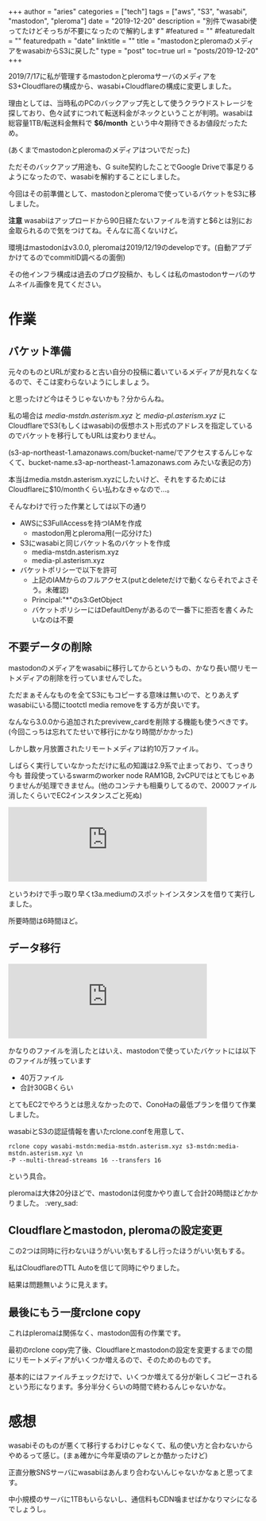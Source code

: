 +++
author = "aries"
categories = ["tech"]
tags = ["aws", "S3", "wasabi", "mastodon", "pleroma"]
date = "2019-12-20"
description = "別件でwasabi使ってたけどそっちが不要になったので解約します"
#featured = ""
#featuredalt = ""
featuredpath = "date"
linktitle = ""
title = "mastodonとpleromaのメディアをwasabiからS3に戻した"
type = "post"
toc=true
url = "posts/2019-12-20"
+++


2019/7/17に私が管理するmastodonとpleromaサーバのメディアをS3+Cloudflareの構成から、wasabi+Cloudflareの構成に変更しました。

理由としては、当時私のPCのバックアップ先として使うクラウドストレージを探しており、色々試すにつれて転送料金がネックということが判明。wasabiは総容量1TB/転送料金無料で __$6/month__ という中々期待できるお値段だったため。

(あくまでmastodonとpleromaのメディアはついでだった)

ただそのバックアップ用途も、G suite契約したことでGoogle Driveで事足りるようになったので、wasabiを解約することにしました。

今回はその前準備として、mastodonとpleromaで使っているバケットをS3に移しました。

__注意__ wasabiはアップロードから90日経たないファイルを消すと$6とは別にお金取られるので気をつけてね。そんなに高くないけど。

環境はmastodonはv3.0.0, pleromaは2019/12/19のdevelopです。(自動アプデかけてるのでcommitID調べるの面倒)

その他インフラ構成は過去のブログ投稿か、もしくは私のmastodonサーバのサムネイル画像を見てください。

# 作業

## バケット準備

元々のものとURLが変わると古い自分の投稿に着いているメディアが見れなくなるので、そこは変わらないようにしましょう。

と思ったけど今はそうじゃないかも？分からんね。

私の場合は _media-mstdn.asterism.xyz_ と _media-pl.asterism.xyz_ にCloudflareでS3(もしくはwasabi)の仮想ホスト形式のアドレスを指定しているのでバケットを移行してもURLは変わりません。

(s3-ap-northeast-1.amazonaws.com/bucket-name/でアクセスするんじゃなくて、bucket-name.s3-ap-northeast-1.amazonaws.com みたいな表記の方)

本当はmedia.mstdn.asterism.xyzにしたいけど、それをするためにはCloudflareに$10/monthくらい払わなきゃなので…。

そんなわけで行った作業としては以下の通り

- AWSにS3FullAccessを持つIAMを作成
  - mastodon用とpleroma用(一応分けた)
- S3にwasabiと同じバケット名のバケットを作成
  - media-mstdn.asterism.xyz
  - media-pl.asterism.xyz
- バケットポリシーで以下を許可
  - 上記のIAMからのフルアクセス(putとdeleteだけで動くならそれでよさそう。未確認)
  - Principal:"*"のs3:GetObject
  - バケットポリシーにはDefaultDenyがあるので一番下に拒否を書くみたいなのは不要


## 不要データの削除

mastodonのメディアをwasabiに移行してからというもの、かなり長い間リモートメディアの削除を行っていませんでした。

ただまぁそんなものを全てS3にもコピーする意味は無いので、とりあえずwasabiにいる間にtootctl media removeをする方が良いです。

なんなら3.0.0から追加されたprevivew_cardを削除する機能も使うべきです。(今回こっちは忘れてたせいで移行にかなり時間がかかった)

しかし数ヶ月放置されたリモートメディアは約10万ファイル。

しばらく実行していなかっただけに私の知識は2.9系で止まっており、てっきり今も
普段使っているswarmのworker node RAM1GB, 2vCPUではとてもじゃありませんが処理できません。(他のコンテナも相乗りしてるので、2000ファイル消したくらいでEC2インスタンスごと死ぬ)

<iframe src="https://mstdn.asterism.xyz/@aries/103334412629340105/embed" class="mastodon-embed" style="max-width: 100%; border: 0" width="400" allowfullscreen="allowfullscreen"></iframe><script src="https://mstdn.asterism.xyz/embed.js" async="async"></script>

というわけで手っ取り早くt3a.mediumのスポットインスタンスを借りて実行しました。

所要時間は6時間ほど。


## データ移行

<iframe src="https://mstdn.asterism.xyz/@aries/103335206516151766/embed" class="mastodon-embed" style="max-width: 100%; border: 0" width="400" allowfullscreen="allowfullscreen"></iframe><script src="https://mstdn.asterism.xyz/embed.js" async="async"></script>

かなりのファイルを消したとはいえ、mastodonで使っていたバケットには以下のファイルが残っています

- 40万ファイル
- 合計30GBくらい

とてもEC2でやろうとは思えなかったので、ConoHaの最低プランを借りて作業しました。

wasabiとS3の認証情報を書いたrclone.confを用意して、

```
rclone copy wasabi-mstdn:media-mstdn.asterism.xyz s3-mstdn:media-mstdn.asterism.xyz \n
-P --multi-thread-streams 16 --transfers 16
```

という具合。

pleromaは大体20分ほどで、mastodonは何度かやり直して合計20時間ほどかかりました。 :very_sad: 


## Cloudflareとmastodon, pleromaの設定変更

この2つは同時に行わないほうがいい気もするし行ったほうがいい気もする。

私はCloudflareのTTL Autoを信じて同時にやりました。

結果は問題無いように見えます。


## 最後にもう一度rclone copy

これはpleromaは関係なく、mastodon固有の作業です。

最初のrclone copy完了後、Cloudflareとmastodonの設定を変更するまでの間にリモートメディアがいくつか増えるので、そのためのものです。

基本的にはファイルチェックだけで、いくつか増えてる分が新しくコピーされるという形になります。多分半分くらいの時間で終わるんじゃないかな。


# 感想

wasabiそのものが悪くて移行するわけじゃなくて、私の使い方と合わないからやめるって感じ。(まぁ確かに今年夏頃のアレとか酷かったけど)

正直分散SNSサーバにwasabiはあんまり合わないんじゃないかなぁと思ってます。

中小規模のサーバに1TBもいらないし、通信料もCDN噛ませばかなりマシになるでしょうし。

